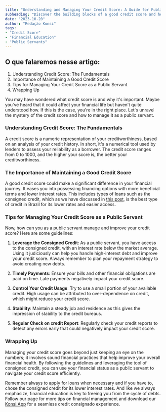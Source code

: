 ```yaml
---
title: "Understanding and Managing Your Credit Score: A Guide for Public Servants"
subheading: "Discover the building blocks of a good credit score and how to navigate through it efficiently as a civil servant."
date: "2023-10-20"
author: "Redação Konsi"
tags:
- "Credit Score"
- "Financial Education"
- "Public Servants"
---
```


## O que falaremos nesse artigo:

1. Understanding Credit Score: The Fundamentals
2. Importance of Maintaining a Good Credit Score 
3. Tips for Managing Your Credit Score as a Public Servant
4. Wrapping Up

You may have wondered what credit score is and why it's important. Maybe you've heard that it could affect your financial life but haven't quite understood how. If this is the case, you're in the right place. Let's unravel the mystery of the credit score and how to manage it as a public servant.

### Understanding Credit Score: The Fundamentals

A credit score is a numeric representation of your creditworthiness, based on an analysis of your credit history. In short, it's a numerical tool used by lenders to assess your reliability as a borrower. The credit score ranges from 0 to 1000, and the higher your score is, the better your creditworthiness.

### The Importance of Maintaining a Good Credit Score

A good credit score could make a significant difference in your financial journey. It eases you into possessing financing options with more beneficial terms and lower interest rates. This includes types of loans such as the consigned credit, which as we have discussed in [this post](https://konsi.com.br/postagens/como-melhorar-o-seu-score-de-crédito-como-servidor-público), is the best type of credit in Brazil for its lower rates and easier access.

### Tips for Managing Your Credit Score as a Public Servant

Now, how can you as a public servant manage and improve your credit score? Here are some guidelines:

1. **Leverage the Consigned Credit**: As a public servant, you have access to the consigned credit, with an interest rate below the market average. Using it judiciously can help you handle high-interest debt and improve your credit score. Always remember to plan your repayment strategy to avoid creating new debts.

2. **Timely Payments**: Ensure your bills and other financial obligations are paid on time. Late payments negatively impact your credit score.

3. **Control Your Credit Usage**: Try to use a small portion of your available credit. High usage can be attributed to over-dependence on credit, which might reduce your credit score.

4. **Stability**: Maintain a steady job and residence as this gives the impression of stability to the credit bureaus.

5. **Regular Check on credit Report**: Regularly check your credit reports to detect any errors early that could negatively impact your credit score.

### Wrapping Up

Managing your credit score goes beyond just keeping an eye on the numbers; it involves sound financial practices that help improve your overall financial health. By following the guidelines and leveraging the tool of consigned credit, you can use your financial status as a public servant to navigate your credit score efficiently. 

Remember always to apply for loans when necessary and if you have to, chose the consigned credit for its lower interest rates. And like we always emphasize, financial education is key to freeing you from the cycle of debts. Follow our page for more tips on financial management and download our [Konsi App](http://konsi/link/para/app) for a seamless credit consignado experience.

